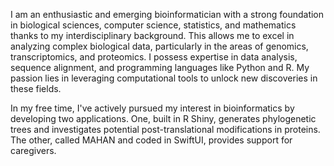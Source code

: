 I am an enthusiastic and emerging bioinformatician with a strong foundation in biological sciences, computer science, statistics, and mathematics thanks to my interdisciplinary background. This allows me to excel in analyzing complex biological data, particularly in the areas of genomics, transcriptomics, and proteomics. I possess expertise in data analysis, sequence alignment, and programming languages like Python and R. My passion lies in leveraging computational tools to unlock new discoveries in these fields.

In my free time, I've actively pursued my interest in bioinformatics by developing two applications. One, built in R Shiny, generates phylogenetic trees and investigates potential post-translational modifications in proteins. The other, called MAHAN and coded in SwiftUI, provides support for caregivers.
